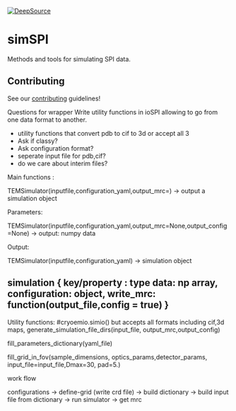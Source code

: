 [![DeepSource](https://deepsource.io/gh/compSPI/simSPI.svg/?label=active+issues&show_trend=true&token=9eFu6aig3-oXQIuhdDoYTEq-)](https://deepsource.io/gh/compSPI/simSPI/?ref=repository-badge)

# simSPI
Methods and tools for simulating SPI data.

## Contributing

See our [contributing](https://github.com/compspi/compspi/blob/master/docs/contributing.rst) guidelines!

Questions for 	wrapper
Write utility functions in ioSPI allowing to go from one data format to another.
- utility functions that convert pdb to cif to 3d or accept all 3
- Ask if classy?
- Ask configuration format? 
- seperate input file for pdb,cif?
- do we care about interim files?

Main functions :
	
TEMSimulator(inputfile,configuration_yaml,output_mrc=) 
-> output a simulation object 



Parameters:

TEMSimulator(inputfile,configuration_yaml,output_mrc=None,output_config=None) -> output: numpy data



Output:


TEMSimulator(inputfile,configuration_yaml) -> simulation object

simulation {
key/property : type
data: np array,
configuration: object,
write_mrc: function(output_file,config = true)
}
-----

Utility functions:
#cryoemio.simio() but accepts all formats including cif,3d maps,
generate_simulation_file_dirs(input_file, output_mrc,output_config)

fill_parameters_dictionary(yaml_file)

fill_grid_in_fov(sample_dimensions, optics_params,detector_params, input_file=input_file,Dmax=30, pad=5.) 
                                        

work flow 

configurations -> 
define-grid (write crd file) -> 
build dictionary -> 
build input file from dictionary ->
run simulator ->
get mrc 
